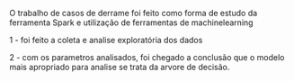 O trabalho de casos de derrame foi feito como forma de estudo da ferramenta Spark e utilização de ferramentas de machinelearning

1 - foi feito a coleta e analise exploratória dos dados

2 - com os parametros analisados, foi chegado a conclusão que o modelo mais apropriado para analise se trata da arvore de decisão.

